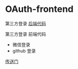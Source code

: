 # OAuth-frontend

第三方登录 [后端代码](https://github.com/BlackBerry009/OAuth-backend)

第三方登录 前端代码

- 微信登录
- github 登录

[传送门](http://81.68.101.109/)
